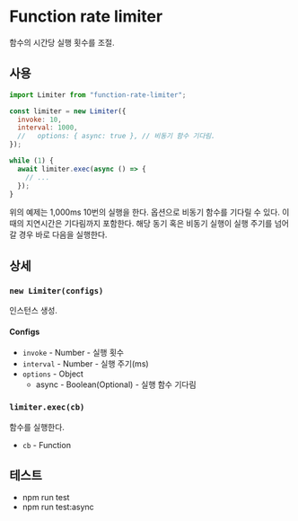 # Function rate limiter

함수의 시간당 실행 횟수를 조절.

## 사용

```js
import Limiter from "function-rate-limiter";

const limiter = new Limiter({
  invoke: 10,
  interval: 1000,
  //   options: { async: true }, // 비동기 함수 기다림.
});

while (1) {
  await limiter.exec(async () => {
    // ...
  });
}
```

위의 예제는 1,000ms 10번의 실행을 한다.
옵션으로 비동기 함수를 기다릴 수 있다. 이때의 지연시간은 기다림까지 포함한다.
해당 동기 혹은 비동기 실행이 실행 주기를 넘어갈 경우 바로 다음을 실행한다.

## 상세

### `new Limiter(configs)`

인스턴스 생성.

#### Configs

- `invoke` - Number - 실행 횟수
- `interval` - Number - 실행 주기(ms)
- `options` - Object
  - async - Boolean(Optional) - 실행 함수 기다림

### `limiter.exec(cb)`

함수를 실행한다.

- `cb` - Function

## 테스트

- npm run test
- npm run test:async
